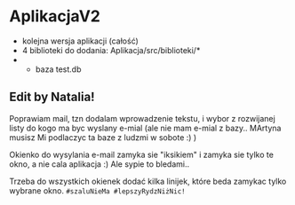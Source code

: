 # AplikacjaV2
* kolejna wersja aplikacji (całość)
* 4 biblioteki do dodania: Aplikacja/src/biblioteki/*
* + baza test.db

## Edit by Natalia!

Poprawiam mail, tzn dodalam wprowadzenie tekstu, i wybor z rozwijanej listy do kogo ma byc wyslany e-mial (ale nie mam e-mial z bazy.. MArtyna musisz Mi podlaczyc ta baze z ludzmi w sobote :) )

Okienko do wysylania e-mail zamyka sie "iksikiem" i zamyka sie tylko te okno, a nie cala aplikacja :) Ale sypie to bledami.. 

Trzeba do wszystkich okienek dodać kilka linijek, które beda zamykac tylko wybrane okno.
```#szaluNieMa #lepszyRydzNiżNic!```
